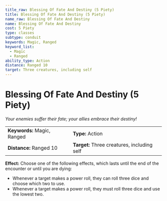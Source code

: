 ```yaml
---
title_raw: Blessing Of Fate And Destiny (5 Piety)
title: Blessing Of Fate And Destiny (5 Piety)
name_raw: Blessing Of Fate And Destiny
name: Blessing Of Fate And Destiny
cost: 5 Piety
type: classes
subtype: conduit
keywords: Magic, Ranged
keyword_list:
  - Magic
  - Ranged
ability_type: Action
distance: Ranged 10
target: Three creatures, including self
---
```


# Blessing Of Fate And Destiny (5 Piety)

*Your enemies suffer their fate; your allies embrace their destiny!*

|                             |                                             |
| :-------------------------- | :------------------------------------------ |
| **Keywords:** Magic, Ranged | **Type:** Action                            |
| **Distance:** Ranged 10     | **Target:** Three creatures, including self |

**Effect:** Choose one of the following effects, which lasts until the end of the encounter or until you are dying:

- Whenever a target makes a power roll, they can roll three dice and choose which two to use.
- Whenever a target makes a power roll, they must roll three dice and use the lowest two.
